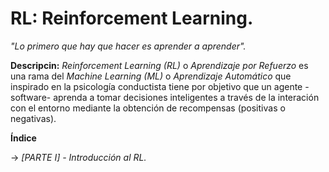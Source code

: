 #  RL: Reinforcement Learning.
*"Lo primero que hay que hacer es aprender a aprender".*


**Descripcin:** *Reinforcement Learning (RL)* o *Aprendizaje por Refuerzo* es una rama del *Machine Learning (ML)* o *Aprendizaje Automático* que inspirado en la psicología conductista tiene por objetivo que un agente -software- aprenda a tomar decisiones inteligentes a través de la interación con el entorno mediante la obtención de recompensas (positivas o negativas).



**Índice**

-> *[PARTE I] - Introducción al RL.*
